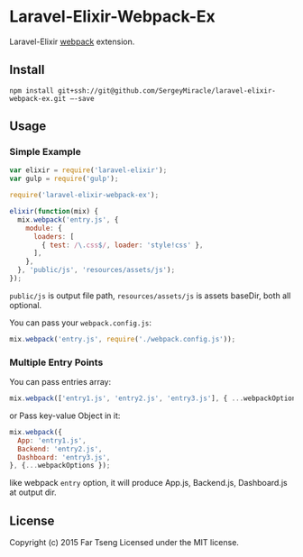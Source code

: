 # Laravel-Elixir-Webpack-Ex

Laravel-Elixir [webpack](https://github.com/webpack/webpack) extension.

## Install
```
npm install git+ssh://git@github.com/SergeyMiracle/laravel-elixir-webpack-ex.git —-save
```

## Usage

### Simple Example

```js
var elixir = require('laravel-elixir');
var gulp = require('gulp');

require('laravel-elixir-webpack-ex');

elixir(function(mix) {
  mix.webpack('entry.js', {
    module: {
      loaders: [
        { test: /\.css$/, loader: 'style!css' },
      ],
    },
  }, 'public/js', 'resources/assets/js');
});
```

`public/js` is output file path, `resources/assets/js` is assets baseDir, both all optional.


You can pass your `webpack.config.js`:

```js
mix.webpack('entry.js', require('./webpack.config.js'));
```

### Multiple Entry Points

You can pass entries array:

```js
mix.webpack(['entry1.js', 'entry2.js', 'entry3.js'], { ...webpackOptions });
```

or Pass key-value Object in it:

```js
mix.webpack({
  App: 'entry1.js',
  Backend: 'entry2.js',
  Dashboard: 'entry3.js',
}, {...webpackOptions });
```
like webpack `entry` option, it will produce App.js, Backend.js, Dashboard.js at output dir.

## License
Copyright (c) 2015 Far Tseng
Licensed under the MIT license.
